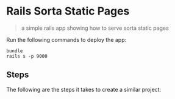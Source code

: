 # Rails Sorta Static Pages

> a simple rails app showing how to serve sorta static pages

Run the following commands to deploy the app:

```
bundle
rails s -p 9000
```

## Steps

The following are the steps it takes to create a similar project:
